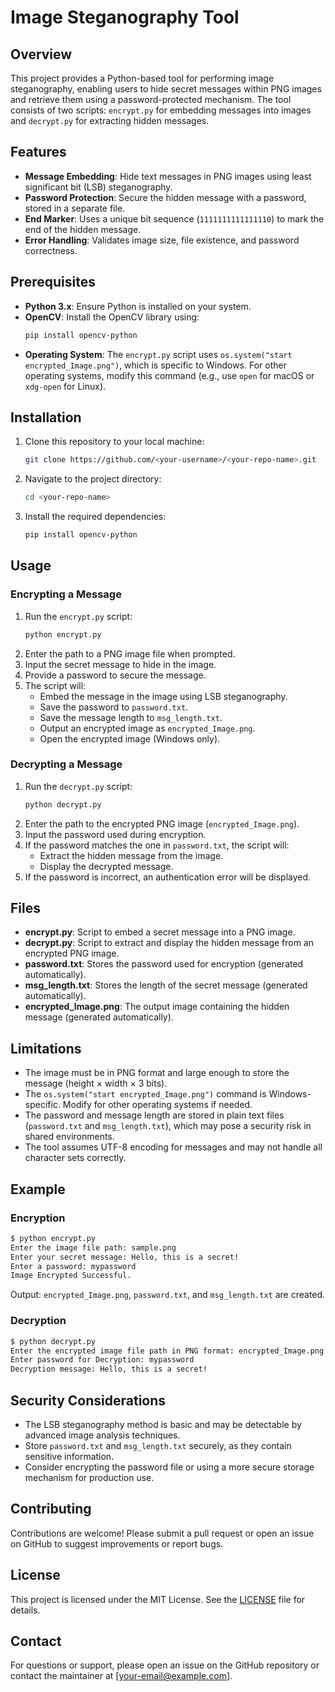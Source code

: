 # Image Steganography Tool

## Overview
This project provides a Python-based tool for performing image steganography, enabling users to hide secret messages within PNG images and retrieve them using a password-protected mechanism. The tool consists of two scripts: `encrypt.py` for embedding messages into images and `decrypt.py` for extracting hidden messages.

## Features
- **Message Embedding**: Hide text messages in PNG images using least significant bit (LSB) steganography.
- **Password Protection**: Secure the hidden message with a password, stored in a separate file.
- **End Marker**: Uses a unique bit sequence (`1111111111111110`) to mark the end of the hidden message.
- **Error Handling**: Validates image size, file existence, and password correctness.

## Prerequisites
- **Python 3.x**: Ensure Python is installed on your system.
- **OpenCV**: Install the OpenCV library using:
  ```bash
  pip install opencv-python
  ```
- **Operating System**: The `encrypt.py` script uses `os.system("start encrypted_Image.png")`, which is specific to Windows. For other operating systems, modify this command (e.g., use `open` for macOS or `xdg-open` for Linux).

## Installation
1. Clone this repository to your local machine:
   ```bash
   git clone https://github.com/<your-username>/<your-repo-name>.git
   ```
2. Navigate to the project directory:
   ```bash
   cd <your-repo-name>
   ```
3. Install the required dependencies:
   ```bash
   pip install opencv-python
   ```

## Usage

### Encrypting a Message
1. Run the `encrypt.py` script:
   ```bash
   python encrypt.py
   ```
2. Enter the path to a PNG image file when prompted.
3. Input the secret message to hide in the image.
4. Provide a password to secure the message.
5. The script will:
   - Embed the message in the image using LSB steganography.
   - Save the password to `password.txt`.
   - Save the message length to `msg_length.txt`.
   - Output an encrypted image as `encrypted_Image.png`.
   - Open the encrypted image (Windows only).

### Decrypting a Message
1. Run the `decrypt.py` script:
   ```bash
   python decrypt.py
   ```
2. Enter the path to the encrypted PNG image (`encrypted_Image.png`).
3. Input the password used during encryption.
4. If the password matches the one in `password.txt`, the script will:
   - Extract the hidden message from the image.
   - Display the decrypted message.
5. If the password is incorrect, an authentication error will be displayed.

## Files
- **encrypt.py**: Script to embed a secret message into a PNG image.
- **decrypt.py**: Script to extract and display the hidden message from an encrypted PNG image.
- **password.txt**: Stores the password used for encryption (generated automatically).
- **msg_length.txt**: Stores the length of the secret message (generated automatically).
- **encrypted_Image.png**: The output image containing the hidden message (generated automatically).

## Limitations
- The image must be in PNG format and large enough to store the message (height × width × 3 bits).
- The `os.system("start encrypted_Image.png")` command is Windows-specific. Modify for other operating systems if needed.
- The password and message length are stored in plain text files (`password.txt` and `msg_length.txt`), which may pose a security risk in shared environments.
- The tool assumes UTF-8 encoding for messages and may not handle all character sets correctly.

## Example
### Encryption
```bash
$ python encrypt.py
Enter the image file path: sample.png
Enter your secret message: Hello, this is a secret!
Enter a password: mypassword
Image Encrypted Successful.
```
Output: `encrypted_Image.png`, `password.txt`, and `msg_length.txt` are created.

### Decryption
```bash
$ python decrypt.py
Enter the encrypted image file path in PNG format: encrypted_Image.png
Enter password for Decryption: mypassword
Decryption message: Hello, this is a secret!
```

## Security Considerations
- The LSB steganography method is basic and may be detectable by advanced image analysis techniques.
- Store `password.txt` and `msg_length.txt` securely, as they contain sensitive information.
- Consider encrypting the password file or using a more secure storage mechanism for production use.

## Contributing
Contributions are welcome! Please submit a pull request or open an issue on GitHub to suggest improvements or report bugs.

## License
This project is licensed under the MIT License. See the [LICENSE](LICENSE) file for details.

## Contact
For questions or support, please open an issue on the GitHub repository or contact the maintainer at [your-email@example.com].
